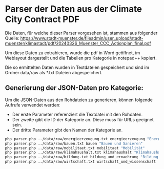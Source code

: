 # Parser der Daten aus der Climate City Contract PDF

Die Daten, für welche dieser Parser vorgesehen ist, stammen aus folgender Quelle:
https://www.stadt-muenster.de/fileadmin/user_upload/stadt-muenster/klimastadt/pdf/20240326_Muenster_CCC_Actionplan_final.pdf

Um diese Daten zu extrahieren, wurde die pdf in Word geöffnet, im Weblayout dargestellt und die Tabellen pro Kategorie in notepad++ kopiert.

Die so ermittelten Daten wurden in Textdateien gespeichert und sind im Ordner data/raw als *.txt Dateien abgespeichert.

## Generierung der JSON-Daten pro Kategorie:

Um die JSON-Daten aus den Rohdateien zu generieren, können folgende Aufrufe verwendet werden:

- Der erste Parameter referenziert die Textdatei mit den Rohdaten.
- Der zweite gibt die ID der Kategorie an. Diese muss für URLs geeignet sein.
- Der dritte Parameter gibt den Namen der Kategorie an.

```bash
php parser.php ../data/raw/energieerzeugung.txt energieerzeugung "Energieerzeugung"
php parser.php ../data/raw/bauen.txt bauen "Bauen und Sanieren"
php parser.php ../data/raw/mobilitaet.txt mobilitaet "Mobilität"
php parser.php ../data/raw/klimahaushalt.txt klimahaushalt "Klimahaushalt"
php parser.php ../data/raw/bildung.txt bildung_und_ernaehrung "Bildung und Ernährung"
php parser.php ../data/raw/wirtschaft.txt wirtschaft_und_wissenschaft  "Wirtschaft und Wissenschaft"